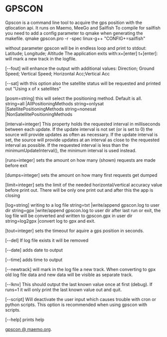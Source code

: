 # GPSCON

Gpscon is a command line tool to acquire the gps position with the qtlocation api.
It runs on Maemo, MeeGo and Sailfish
To compile for sailfish you need to add a config parameter to qmake when generating the makefile.
qmake gpscon.pro -r -spec linux-g++ "CONFIG+=sailfish"

without parameter gpscon will be in endless loop and print to stdout: Latitude; Longitude; Altitude
The application exits with:x+[enter]
t+[enter]: will mark a new track in the logfile.

[--fout]
will enhance the output with additional values: Direction; Ground Speed; Vertical Speed;
Horizontal Acc;Vertical Acc

[--sat]
with this option also the satellite status will be requested and printed out
"Using x of x satellites"

[posm=string]
this will select the positioning method. Default is all.
string=all |AllPositioningMethods
string=onlysat |SatellitePositioningMethods
string=nonesat |NonSatellitePositioningMethods

[interval=integer]
This property holds the requested interval in milliseconds between each update.
If the update interval is not set (or is set to 0) the source will provide updates as often as necessary.
If the update interval is set, the source will provide updates at an interval as close to the requested interval as possible. If the requested interval is less than the minimumUpdateInterval(), the minimum interval is used instead.

[runs=integer]
sets the amount on how many (shown) requests are made before exit

[dumps=integer]
sets the amount on how many first requests get dumped

[limit=integer]
sets the limit of the needed horizontal/vertical accuracy value before print out.
There will be only one print out and after this the app is closing

[log=string]
writing to a log file
string=txt |write/append gpscon.log to user dir
string=gpx |write/append gpscon.log to user dir after last run or exit, the log file will be converted and written to gpscon.gpx in user dir
string=log2gpx |convert log to gpx and exit.

[tout=integer]
sets the timeout for aquire a gps position in seconds.

[--del]
If log file exists it will be removed

[--date]
adds date to output

[--time]
adds time to output

[--newtrack]
will mark in the log file a new track. When converting to gpx old log file data and new data will be visible as separate track.

[--lknv]
This should output the last known value once at first (debug). If runs=1 it will only print the last known value out and quit.

[--script]
Will deactivate the user input which causes trouble with cron or python scripts. This option is recommended when using gpscon with scripts.

[--help]
prints help

 [gpscon @ maemo.org](http://talk.maemo.org/showthread.php?t=96176).
